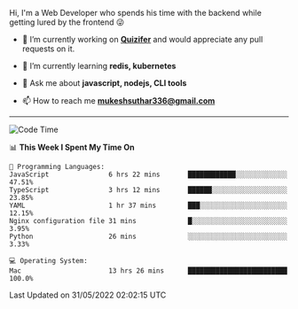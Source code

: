 Hi, I'm a Web Developer who spends his time with the backend while getting lured by the frontend 😜

- 🔭 I’m currently working on **[Quizifer](https://github.com/SutharMukesh/Quizifer/)** and would appreciate any pull requests on it.

- 🌱 I’m currently learning **redis, kubernetes**

- 💬 Ask me about **javascript, nodejs, CLI tools**

- 📫 How to reach me **mukeshsuthar336@gmail.com**

---
<!--START_SECTION:waka-->
![Code Time](http://img.shields.io/badge/Code%20Time-0%20secs-blue)

📊 **This Week I Spent My Time On** 

```text
💬 Programming Languages: 
JavaScript               6 hrs 22 mins       ████████████░░░░░░░░░░░░░   47.51% 
TypeScript               3 hrs 12 mins       ██████░░░░░░░░░░░░░░░░░░░   23.85% 
YAML                     1 hr 37 mins        ███░░░░░░░░░░░░░░░░░░░░░░   12.15% 
Nginx configuration file 31 mins             █░░░░░░░░░░░░░░░░░░░░░░░░   3.95% 
Python                   26 mins             ░░░░░░░░░░░░░░░░░░░░░░░░░   3.33%

💻 Operating System: 
Mac                      13 hrs 26 mins      █████████████████████████   100.0%

```


 Last Updated on 31/05/2022 02:02:15 UTC
<!--END_SECTION:waka-->
